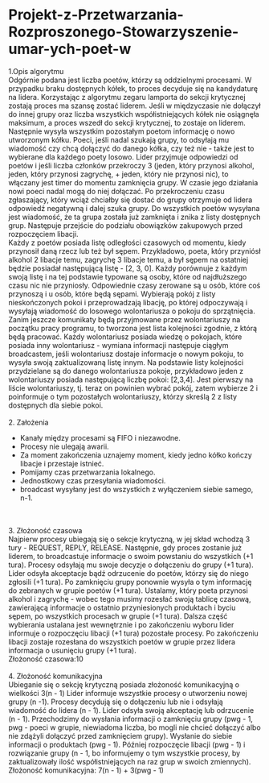 # Projekt-z-Przetwarzania-Rozproszonego-Stowarzyszenie-umar-ych-poet-w
1.Opis algorytmu<br />
Odgórnie podana jest liczba poetów, którzy są oddzielnymi procesami. W przypadku
braku dostępnych kółek, to proces decyduje się na kandydaturę na lidera. Korzystając z
algorytmu zegaru lamporta do sekcji krytycznej zostają proces ma szansę zostać liderem.
Jeśli w międzyczasie nie dołączył do innej grupy oraz liczba wszystkich współistniejących
kółek nie osiągnęła maksimum, a proces wszedł do sekcji krytycznej, to zostaje on liderem.
Następnie wysyła wszystkim pozostałym poetom informację o nowo utworzonym kółku.
Poeci, jeśli nadal szukają grupy, to odsyłają mu wiadomość czy chcą dołączyć do danego
kółka, czy też nie - także jest to wybierane dla każdego poety losowo. Lider przyjmuje
odpowiedzi od poetów i jeśli liczba członków przekroczy 3 (jeden, który przynosi alkohol,
jeden, który przynosi zagrychę, + jeden, który nie przynosi nic), to włączany jest timer do
momentu zamknięcia grupy. W czasie jego działania nowi poeci nadal mogą do niej
dołączać. Po przekroczeniu czasu zgłaszający, który wciąż chciałby się dostać do grupy
otrzymuje od lidera odpowiedź negatywną i dalej szuka grupy. Do wszystkich poetów
wysyłana jest wiadomość, że ta grupa została już zamknięta i znika z listy dostępnych grup.
Następuje przejście do podziału obowiązków zakupowych przed rozpoczęciem libacji.
<br />
Każdy z poetów posiada listę odległości czasowych od momentu, kiedy przynosił
daną rzecz lub też był sępem. Przykładowo, poeta, który przyniósł alkohol 2 libacje temu,
zagrychę 3 libacje temu, a był sępem na ostatniej będzie posiadał następującą listę - [2, 3,
0]. Każdy porównuje z każdym swoją listę i na tej podstawie typowane są osoby, które od
najdłuższego czasu nic nie przyniosły. Odpowiednie czasy zerowane są u osób, które coś
przynoszą i u osób, które będą sępami. Wybierają pokój z listy nieskończonych pokoi i
przeprowadzają libację, po której odpoczywają i wysyłają wiadomość do losowego
wolontariusza o pokoju do sprzątnięcia.
<br />
Zanim jeszcze komunikaty będą przyjmowane przez wolontariuszy na początku
pracy programu, to tworzona jest lista kolejności zgodnie, z którą będą pracować. Każdy
wolontariusz posiada wiedzę o pokojach, które posiada inny wolontariusz - wymiana
informacji następuje ciągłym broadcastem, jeśli wolontariusz dostaje informacje o nowym
pokoju, to wysyła swoją zaktualizowaną listę innym. Na podstawie listy kolejności
przydzielane są do danego wolontariusza pokoje, przykładowo jeden z wolontariuszy
posiada następującą liczbę pokoi: [2,3,4]. Jest pierwszy na liście wolontariuszy, tj. teraz on
powinien wybrać pokój, zatem wybierze 2 i poinformuje o tym pozostałych wolontariuszy,
którzy skreślą 2 z listy dostępnych dla siebie pokoi.
<br />
<br />
2. Założenia <br />
- Kanały między procesami są FIFO i niezawodne.<br />
- Procesy nie ulegają awarii.<br />
- Za moment zakończenia uznajemy moment, kiedy jedno kółko kończy libacje i
przestaje istnieć.<br />
- Pomijamy czas przetwarzania lokalnego.<br />
- Jednostkowy czas przesyłania wiadomości.<br />
- broadcast wysyłany jest do wszystkich z wyłączeniem siebie samego, n-1.<br />
<br />
<br />
3. Złożoność czasowa <br />
Najpierw procesy ubiegają się o sekcje krytyczną, w jej skład wchodzą 3 tury - REQUEST,
REPLY, RELEASE. Następnie, gdy proces zostanie już liderem, to broadcastuje informacje o
swoim powstaniu do wszystkich (+1 tura). Procesy odsyłają mu swoje decyzje o dołączeniu
do grupy (+1 tura). Lider odsyła akceptacje bądź odrzucenie do poetów, którzy się do niego
zgłosili (+1 tura). Po zamknięciu grupy ponownie wysyła o tym informację do zebranych w
grupie poetów (+1 tura). Ustalamy, który poeta przynosi alkohol i zagrychę - wobec tego
musimy rozesłać swoją tablicę czasową, zawierającą informacje o ostatnio przyniesionych
produktach i byciu sępem, po wszystkich procesach w grupie (+1 tura). Dalsza część
wybierania ustalana jest wewnętrznie i po zakończeniu wyboru lider informuje o rozpoczęciu
libacji (+1 tura) pozostałe procesy. Po zakończeniu libacji zostaje rozesłana do wszystkich
poetów w grupie przez lidera informacja o usunięciu grupy (+1 tura).<br />
Złożoność czasowa:10
<br />
<br />
4. Złożoność komunikacyjna <br />
Ubieganie się o sekcję krytyczną posiada złożoność komunikacyjną o wielkości 3(n - 1) Lider
informuje wszystkie procesy o utworzeniu nowej grupy (n -1). Procesy decydują się o
dołączeniu lub nie i odsyłają wiadomość do lidera (n - 1). Lider odsyła swoją akceptację lub
odrzucenie (n - 1). Przechodzimy do wysłania informacji o zamknięciu grupy (pwg - 1, pwg -
poeci w grupie, niewiadoma liczba, bo mogli nie chcieć dołączyć albo nie zdążyli dołączyć
przed zamknięciem grupy). Wysłanie do siebie informacji o produktach (pwg - 1). Później
rozpoczęcie libacji (pwg - 1) i rozwiązanie grupy (n - 1, bo informujemy o tym wszystkie
procesy, by zaktualizowały ilość współistniejących na raz grup w swoich zmiennych).<br />
Złożoność komunikacyjna: 7(n - 1) + 3(pwg - 1)
